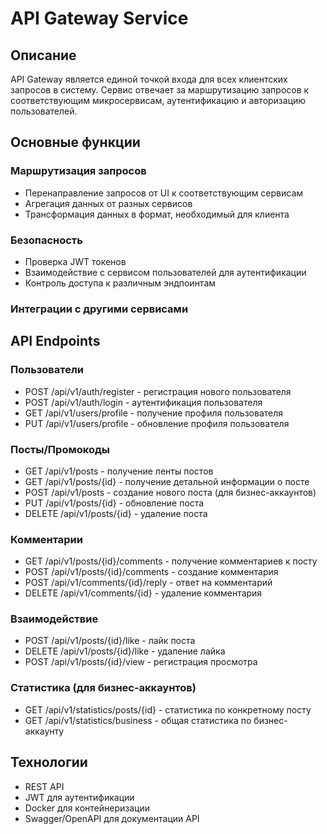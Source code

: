 # API Gateway Service

## Описание
API Gateway является единой точкой входа для всех клиентских запросов в систему. Сервис отвечает за маршрутизацию запросов к соответствующим микросервисам, аутентификацию и авторизацию пользователей.

## Основные функции

### Маршрутизация запросов
- Перенаправление запросов от UI к соответствующим сервисам
- Агрегация данных от разных сервисов
- Трансформация данных в формат, необходимый для клиента

### Безопасность
- Проверка JWT токенов
- Взаимодействие с сервисом пользователей для аутентификации
- Контроль доступа к различным эндпоинтам

### Интеграции с другими сервисами

## API Endpoints

### Пользователи
- POST /api/v1/auth/register - регистрация нового пользователя
- POST /api/v1/auth/login - аутентификация пользователя
- GET /api/v1/users/profile - получение профиля пользователя
- PUT /api/v1/users/profile - обновление профиля пользователя

### Посты/Промокоды
- GET /api/v1/posts - получение ленты постов
- GET /api/v1/posts/{id} - получение детальной информации о посте
- POST /api/v1/posts - создание нового поста (для бизнес-аккаунтов)
- PUT /api/v1/posts/{id} - обновление поста
- DELETE /api/v1/posts/{id} - удаление поста

### Комментарии
- GET /api/v1/posts/{id}/comments - получение комментариев к посту
- POST /api/v1/posts/{id}/comments - создание комментария
- POST /api/v1/comments/{id}/reply - ответ на комментарий
- DELETE /api/v1/comments/{id} - удаление комментария

### Взаимодействие
- POST /api/v1/posts/{id}/like - лайк поста
- DELETE /api/v1/posts/{id}/like - удаление лайка
- POST /api/v1/posts/{id}/view - регистрация просмотра

### Статистика (для бизнес-аккаунтов)
- GET /api/v1/statistics/posts/{id} - статистика по конкретному посту
- GET /api/v1/statistics/business - общая статистика по бизнес-аккаунту

## Технологии
- REST API
- JWT для аутентификации
- Docker для контейнеризации
- Swagger/OpenAPI для документации API
